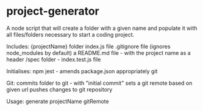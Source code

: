 # project-generator

A node script that will create a folder with a given name and populate it with all files/folders necessary to start a coding project.

Includes:
{projectName} folder
index.js file
.gitignore file (ignores node_modules by default)
a README.md file - with the project name as a header
/spec folder - index.test.js file

Initialises:
npm
jest - amends package.json appropriately
git

Git:
commits folder to git - with "initial commit"
sets a git remote based on given url
pushes changes to git repository

Usage:
generate projectName gitRemote
